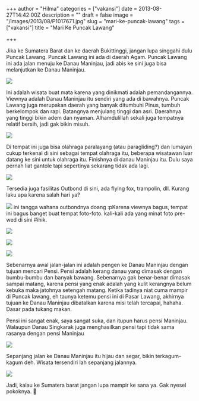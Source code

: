 +++
author = "Hilma"
categories = ["vakansi"]
date = 2013-08-27T14:42:00Z
description = ""
draft = false
image = "/images/2013/08/P1017671.jpg"
slug = "mari-ke-puncak-lawang"
tags = ["vakansi"]
title = "Mari Ke Puncak Lawang"

+++

Jika ke Sumatera Barat dan ke daerah Bukittinggi, jangan lupa singgahi dulu Puncak Lawang. Puncak Lawang ini ada di daerah Agam. Puncak Lawang ini ada jalan menuju ke Danau Maninjau, jadi abis ke sini juga bisa melanjutkan ke Danau Maninjau.

![](https://i0.wp.com/2.bp.blogspot.com/-9q2wasXruS8/Uhxsl0aVtfI/AAAAAAAAh_c/rVccmQIWo-Y/s1600/P1017671.JPG)

Ini adalah wisata buat mata karena yang dinikmati adalah pemandangannya. Viewnya adalah Danau Maninjau itu sendiri yang ada di bawahnya. Puncak Lawang juga merupakan daerah yang banyak ditumbuhi Pinus, tumbuh berkelompok dan rapi. Batangnya menjulang tinggi dan asri. Daerahnya yang tinggi bikin adem dan nyaman. Alhamdulillah sekali juga tempatnya relatif bersih, jadi gak bikin misuh.

![](https://i0.wp.com/4.bp.blogspot.com/-FriioKVOG2M/UhxsmdoPimI/AAAAAAAAh_g/25w2L26rGJw/s1600/P1017741.JPG)

Di tempat ini juga bisa olahraga paralayang (atau paragliding?) dan lumayan cukup terkenal di sini sebagai tempat olahraga itu, beberapa wisatawan luar datang ke sini untuk olahraga itu. Finishnya di danau Maninjau itu. Dulu saya pernah liat gantole tapi sepertinya sekarang tidak ada lagi.

![](https://i1.wp.com/3.bp.blogspot.com/-enD5wmhrXjM/UhxsJIgk5eI/AAAAAAAAh_M/P9bs0zxFF5E/s1600/P1017608.JPG)

Tersedia juga fasilitas Outbond di sini, ada flying fox, trampolin, dll. Kurang laku apa karena salah hari ya?

![](https://i1.wp.com/2.bp.blogspot.com/-Pv7Q0Yybic4/UhxumXzVZ7I/AAAAAAAAh_4/5-z5LR1hpVU/s1600/P1017746.JPG)
ini tangga wahana outbondnya doang :p</td></tr></tbody></table>Karena viewnya bagus, tempat ini bagus banget buat tempat foto-foto. kali-kali ada yang minat foto pre-wed di sini #ihik.

![](https://i1.wp.com/4.bp.blogspot.com/-LQ05tQAkG0E/UhxzhvHq-OI/AAAAAAAAiAo/xVRDLtIEDkM/s1600/P1017726.JPG)

![](https://i1.wp.com/4.bp.blogspot.com/-YMaQ3Qvy_JU/Uhxz2vA0ujI/AAAAAAAAiAw/2RfnnqaavNg/s1600/P1017718.JPG)

![](https://i2.wp.com/3.bp.blogspot.com/-8AfljQpV-I4/Uhxy8eCuCxI/AAAAAAAAiAg/3reCZA1vMMw/s1600/P1017743.JPG)

Sebenarnya awal jalan-jalan ini adalah pengen ke Danau Maninjau dengan tujuan mencari Pensi. Pensi adalah kerang danau yang dimasak dengan bumbu-bumbu dan banyak bawang. Sebenarnya gak benar-benar dimasak sampai matang, karena pensi yang enak adalah yang kulit kerangnya belum kebuka maka jatohnya setengah matang. Ketika tadinya niat cuma mampir di Puncak lawang, eh taunya ketemu pensi ini di Pasar Lawang, akhirnya tujuan ke Danau Maninjau dibatalkan karena misi telah tercapai, hahaha. Dasar pada tukang makan.

Pensi ini sangat enak, saya sangat suka, dan itupun harus pensi Maninjau. Walaupun Danau Singkarak juga menghasilkan pensi tapi tidak sama rasanya dengan pensi Maninjau

![](https://i1.wp.com/1.bp.blogspot.com/-mExBrzUOax4/UhxvolCE77I/AAAAAAAAiAE/0pzFCRuqPAo/s1600/P1017771.JPG)

Sepanjang jalan ke Danau Maninjau itu hijau dan segar, bikin terkagum-kagum deh. Wisata tersendiri lah sepanjang jalannya.

![](https://i2.wp.com/3.bp.blogspot.com/-cvrxKO4oKKI/UhxsqHhPN_I/AAAAAAAAh_s/PhJnSAIEjLY/s1600/P1017764.JPG)

Jadi, kalau ke Sumatera barat jangan lupa mampir ke sana ya. Gak nyesel pokoknya. 🙂</div></div>

